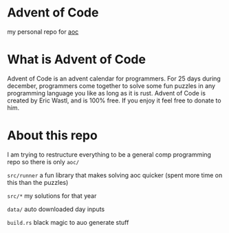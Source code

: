 # Advent of Code
my personal repo for [aoc](https://adventofcode.com/2024)

# What is Advent of Code
Advent of Code is an advent calendar for programmers. For 25 days during december, programmers come together to solve some fun puzzles in any programming language you like as long as it is rust. Advent of Code is created by Eric Wastl, and is 100% free. If you enjoy it feel free to donate to him.

# About this repo
I am trying to restructure everything to be a general comp programming repo so there is only `aoc/`

`src/runner` a fun library that makes solving aoc quicker (spent more time on this than the puzzles)

`src/*` my solutions for that year

`data/` auto downloaded day inputs

`build.rs` black magic to auo generate stuff